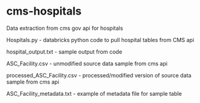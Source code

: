 # cms-hospitals
Data extraction from cms gov api for hospitals

Hospitals.py - databricks python code to pull hospital tables from CMS api

hospital_output.txt - sample output from code

ASC_Facility.csv - unmodified source data sample from cms api

processed_ASC_Facility.csv - processed/modified version of source data sample from cms api

ASC_Facility_metadata.txt - example of metadata file for sample table
